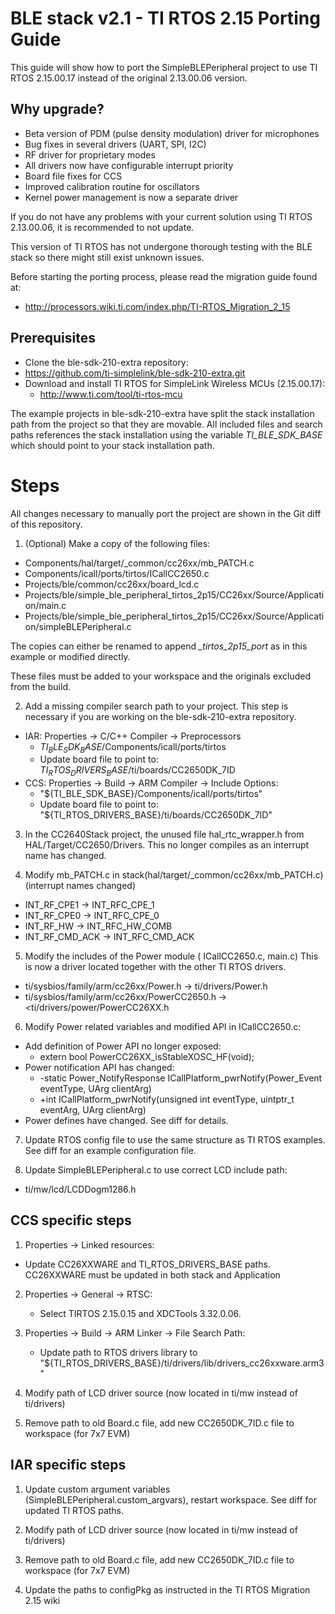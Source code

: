 # BLE stack v2.1 - TI RTOS 2.15 Porting Guide


This guide will show how to port the SimpleBLEPeripheral project to use TI RTOS
2.15.00.17 instead of the original 2.13.00.06 version.

## Why upgrade?
- Beta version of PDM (pulse density modulation) driver for microphones
- Bug fixes in several drivers (UART, SPI, I2C)
- RF driver for proprietary modes
- All drivers now have configurable interrupt priority
- Board file fixes for CCS
- Improved calibration routine for oscillators
- Kernel power management is now a separate driver

If you do not have any problems with your current solution using TI RTOS 2.13.00.06,
it is recommended to not update.

This version of TI RTOS has not undergone thorough testing with the BLE stack so
there might still exist unknown issues.

Before starting the porting process, please read the migration guide found at:
- http://processors.wiki.ti.com/index.php/TI-RTOS_Migration_2_15

## Prerequisites
- Clone the ble-sdk-210-extra repository:
 - https://github.com/ti-simplelink/ble-sdk-210-extra.git
- Download and install TI RTOS for SimpleLink Wireless MCUs (2.15.00.17):
  - http://www.ti.com/tool/ti-rtos-mcu

The example projects in ble-sdk-210-extra have split the stack installation path
from the project so that they are movable. All included files and search paths
references the stack installation using the variable *TI_BLE_SDK_BASE* which
should point to your stack installation path.

# Steps

All changes necessary to manually port the project are shown in the Git diff of
this repository.

1. (Optional) Make a copy of the following files:
 - Components/hal/target/_common/cc26xx/mb_PATCH.c
 - Components/icall/ports/tirtos/ICallCC2650.c
 - Projects/ble/common/cc26xx/board_lcd.c
 - Projects/ble/simple_ble_peripheral_tirtos_2p15/CC26xx/Source/Application/main.c
 - Projects/ble/simple_ble_peripheral_tirtos_2p15/CC26xx/Source/Application/simpleBLEPeripheral.c

 The copies can either be renamed to append *_tirtos_2p15_port* as in this
 example or modified directly.

  These files must be added to your workspace and the originals excluded from
  the build.

2. Add a missing compiler search path to your project.
This step is necessary if you are working on the ble-sdk-210-extra repository.
 - IAR: Properties -> C/C++ Compiler -> Preprocessors
    - $TI_BLE_SDK_BASE$/Components/icall/ports/tirtos
    - Update board file to point to: $TI_RTOS_DRIVERS_BASE$/ti/boards/CC2650DK_7ID
 - CCS: Properties -> Build -> ARM Compiler -> Include Options:
    - "${TI_BLE_SDK_BASE}/Components/icall/ports/tirtos"
    - Update board file to point to: "${TI_RTOS_DRIVERS_BASE}/ti/boards/CC2650DK_7ID"

3. In the CC2640Stack project, the unused file hal_rtc_wrapper.h from HAL/Target/CC2650/Drivers.
   This no longer compiles as an interrupt name has changed.

4. Modify mb_PATCH.c in stack(hal/target/_common/cc26xx/mb_PATCH.c)(interrupt names changed)
 - INT_RF_CPE1    -> INT_RFC_CPE_1
 - INT_RF_CPE0    -> INT_RFC_CPE_0
 - INT_RF_HW      -> INT_RFC_HW_COMB
 - INT_RF_CMD_ACK -> INT_RFC_CMD_ACK

5. Modify the includes of the Power module ( ICallCC2650.c, main.c)
This is now a driver located together with the other TI RTOS drivers.
  -  ti/sysbios/family/arm/cc26xx/Power.h -> ti/drivers/Power.h
  -  ti/sysbios/family/arm/cc26xx/PowerCC2650.h -> <ti/drivers/power/PowerCC26XX.h

6. Modify Power related variables and modified API in ICallCC2650.c:
  - Add definition of Power API no longer exposed:
    - extern bool PowerCC26XX_isStableXOSC_HF(void);
  - Power notification API has changed:
    -  -static Power_NotifyResponse ICallPlatform_pwrNotify(Power_Event eventType, UArg clientArg)
    -  +int ICallPlatform_pwrNotify(unsigned int eventType, uintptr_t eventArg, UArg clientArg)
  - Power defines have changed. See diff for details.

7. Update RTOS config file to use the same structure as TI RTOS examples. See
   diff for an example configuration file.

8. Update SimpleBLEPeripheral.c to use correct LCD include path:
  - ti/mw/lcd/LCDDogm1286.h

## CCS specific steps

1.  Properties -> Linked resources:
   - Update CC26XXWARE and TI_RTOS_DRIVERS_BASE paths. CC26XXWARE must be updated in both stack and Application

2. Properties -> General -> RTSC:
   - Select TIRTOS 2.15.0.15 and XDCTools 3.32.0.06.

3. Properties -> Build -> ARM Linker -> File Search Path:
   - Update path to RTOS drivers library to "${TI_RTOS_DRIVERS_BASE}/ti/drivers/lib/drivers_cc26xxware.arm3"

4. Modify path of LCD driver source (now located in ti/mw instead of ti/drivers)

5. Remove path to old Board.c file, add new CC2650DK_7ID.c file to workspace (for 7x7 EVM)

## IAR specific steps

1. Update custom argument variables (SimpleBLEPeripheral.custom_argvars), restart workspace. See diff for updated TI RTOS paths.

2. Modify path of LCD driver source (now located in ti/mw instead of ti/drivers)

3. Remove path to old Board.c file, add new CC2650DK_7ID.c file to workspace (for 7x7 EVM)

4. Update the paths to configPkg as instructed in the TI RTOS Migration 2.15 wiki
